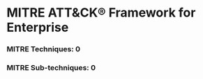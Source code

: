 MITRE ATT&CK® Framework for Enterprise
======================================
### MITRE Techniques: 0
### MITRE Sub-techniques: 0
